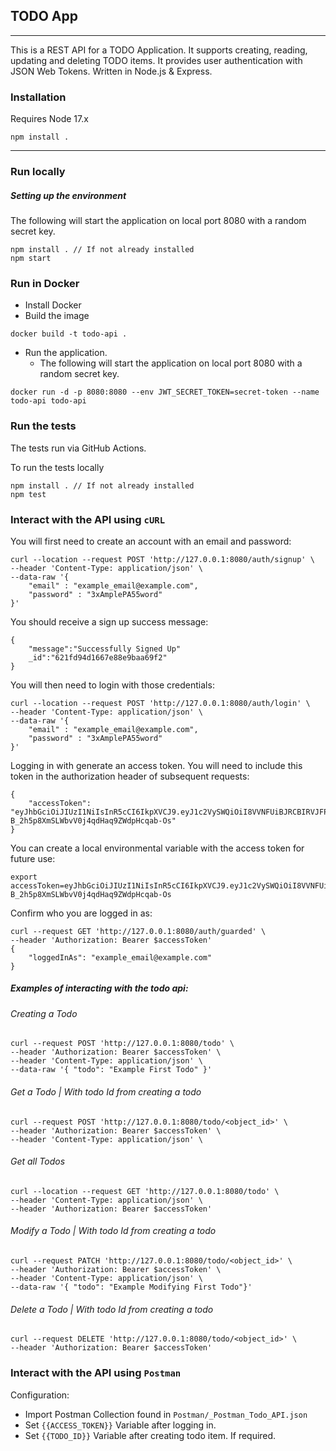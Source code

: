 ## TODO App

---

This is a REST API for a TODO Application. It supports creating, reading, updating and deleting TODO items. It provides user authentication with JSON Web Tokens. Written in Node.js & Express.

### Installation

Requires Node 17.x

```
npm install .
```

---

### Run locally

##### Setting up the environment

The following will start the application on local port 8080 with a random secret key.

```
npm install . // If not already installed
npm start
```

### Run in Docker

- Install Docker
- Build the image

```
docker build -t todo-api .
```

- Run the application.
  - The following will start the application on local port 8080 with a random secret key.

```
docker run -d -p 8080:8080 --env JWT_SECRET_TOKEN=secret-token --name todo-api todo-api
```

### Run the tests

The tests run via GitHub Actions.

To run the tests locally

```
npm install . // If not already installed
npm test
```

### Interact with the API using `cURL`

You will first need to create an account with an email and password:

```
curl --location --request POST 'http://127.0.0.1:8080/auth/signup' \
--header 'Content-Type: application/json' \
--data-raw '{
    "email" : "example_email@example.com",
    "password" : "3xAmplePA55word"
}'
```

You should receive a sign up success message:

```
{
    "message":"Successfully Signed Up"
    _id":"621fd94d1667e88e9baa69f2"
}
```

You will then need to login with those credentials:

```
curl --location --request POST 'http://127.0.0.1:8080/auth/login' \
--header 'Content-Type: application/json' \
--data-raw '{
    "email" : "example_email@example.com",
    "password" : "3xAmplePA55word"
}'
```

Logging in with generate an access token. You will need to include this token in the authorization header of subsequent requests:

```
{
    "accessToken": "eyJhbGciOiJIUzI1NiIsInR5cCI6IkpXVCJ9.eyJ1c2VySWQiOiI8VVNFUiBJRCBIRVJFPiIsImlhdCI6MTY0NjI1NjUwNywiZXhwIjoxNjQ2ODYxMzA3fQ.f2_C_i-B_2h5p8XmSLWbvV0j4qdHaq9ZWdpHcqab-Os"
}
```

You can create a local environmental variable with the access token for future use:

```
export accessToken=eyJhbGciOiJIUzI1NiIsInR5cCI6IkpXVCJ9.eyJ1c2VySWQiOiI8VVNFUiBJRCBIRVJFPiIsImlhdCI6MTY0NjI1NjUwNywiZXhwIjoxNjQ2ODYxMzA3fQ.f2_C_i-B_2h5p8XmSLWbvV0j4qdHaq9ZWdpHcqab-Os
```

Confirm who you are logged in as:

```
curl --request GET 'http://127.0.0.1:8080/auth/guarded' \
--header 'Authorization: Bearer $accessToken'
{
    "loggedInAs": "example_email@example.com"
}
```

##### Examples of interacting with the todo api:

###### Creating a Todo

```
curl --request POST 'http://127.0.0.1:8080/todo' \
--header 'Authorization: Bearer $accessToken' \
--header 'Content-Type: application/json' \
--data-raw '{ "todo": "Example First Todo" }'
```

###### Get a Todo | With todo Id from creating a todo

```
curl --request POST 'http://127.0.0.1:8080/todo/<object_id>' \
--header 'Authorization: Bearer $accessToken' \
--header 'Content-Type: application/json' \
```

###### Get all Todos

```
curl --location --request GET 'http://127.0.0.1:8080/todo' \
--header 'Content-Type: application/json' \
--header 'Authorization: Bearer $accessToken'
```

###### Modify a Todo | With todo Id from creating a todo

```
curl --request PATCH 'http://127.0.0.1:8080/todo/<object_id>' \
--header 'Authorization: Bearer $accessToken' \
--header 'Content-Type: application/json' \
--data-raw '{ "todo": "Example Modifying First Todo"}'
```

###### Delete a Todo | With todo Id from creating a todo

```
curl --request DELETE 'http://127.0.0.1:8080/todo/<object_id>' \
--header 'Authorization: Bearer $accessToken'
```

### Interact with the API using `Postman`

Configuration:

- Import Postman Collection found in `Postman/_Postman_Todo_API.json`
- Set `{{ACCESS_TOKEN}}` Variable after logging in.
- Set `{{TODO_ID}}` Variable after creating todo item. If required.
